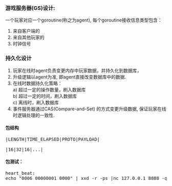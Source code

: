 ### 游戏服务器(GS)设计:      
一个玩家对应一个goroutine(称之为agent), 每个goroutine接收信息类型包含：     

1. 来自客户端的    
2. 来自其他玩家的    
3. 时钟信号

### 持久化设计
1. 玩家在线时agent负责变更内存中玩家数据，并持久化到数据库，   
2. 升级逻辑以agent为准, 即agent直接改变数据库中的数据.    
3. 在线时数据持久化策略：   
    a) 超过一定的操作数量，刷入数据库    
    b) 超过一定的时间，刷入数据库    
    c) 离线时，刷入数据库
4. 事件服务器通过CAS(Compare-and-Set) 的方式变更升级数据, 保证玩家在线时逻辑处理的一致性.     

#### 包结构
<pre>
|LENGTH|TIME_ELAPSED|PROTO|PAYLOAD|

|16|32|16|...|
</pre>

#### 包测试：
<pre>
heart_beat:
echo "0006 00000001 0000" | xxd -r -ps |nc 127.0.0.1 8888 -q 2|hexdump -C
</pre>
